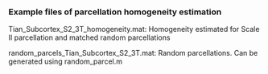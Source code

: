 ### Example files of parcellation homogeneity estimation 

Tian_Subcortex_S2_3T_homogeneity.mat: Homogeneity estimated for Scale II parcellation and matched random parcellations

random_parcels_Tian_Subcortex_S2_3T.mat: Random parcellations. Can be generated using random_parcel.m

